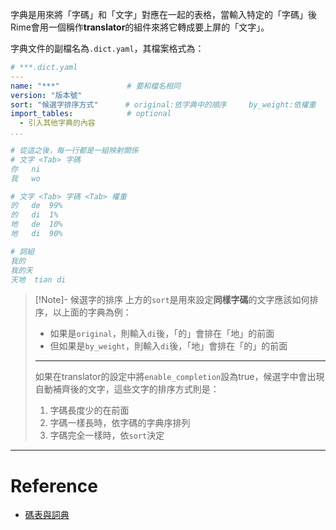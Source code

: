 字典是用來將「字碼」和「文字」對應在一起的表格，當輸入特定的「字碼」後Rime會用一個稱作**translator**的組件來將它轉成要上屏的「文字」。

字典文件的副檔名為`.dict.yaml`，其檔案格式為：
``` yaml
# ***.dict.yaml
---
name: "***"               # 要和檔名相同
version: "版本號"
sort: "候選字排序方式"      # original:依字典中的順序     by_weight:依權重
import_tables:            # optional
  - 引入其他字典的內容
...

# 從這之後，每一行都是一組映射關係
# 文字 <Tab> 字碼
你	ni
我	wo

# 文字 <Tab> 字碼 <Tab> 權重
的	de	99%
的	di	1%
地	de	10%
地	di	90%

# 詞組
我的
我的天
天地	tian di
```


> [!Note]- 候選字的排序
> 上方的`sort`是用來設定**同樣字碼**的文字應該如何排序，以上面的字典為例：
> - 如果是`original`，則輸入`di`後，「的」會排在「地」的前面
> - 但如果是`by_weight`，則輸入`di`後，「地」會排在「的」的前面
>
> ---
> 
> 如果在translator的設定中將`enable_completion`設為true，候選字中會出現自動補齊後的文字，這些文字的排序方式則是：
> 1. 字碼長度少的在前面
> 2. 字碼一樣長時，依字碼的字典序排列
> 3. 字碼完全一樣時，依`sort`決定

---

# Reference

- [碼表與詞典](https://github.com/rime/home/wiki/RimeWithSchemata#%E7%A2%BC%E8%A1%A8%E8%88%87%E8%A9%9E%E5%85%B8)
